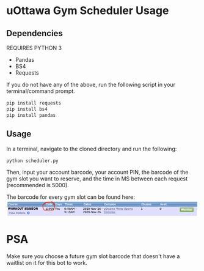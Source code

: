 # uOttawa Gym Scheduler Usage

## Dependencies
REQUIRES PYTHON 3
- Pandas
- BS4
- Requests

If you do not have any of the above, run the following script in your terminal/command prompt.

```
pip install requests
pip install bs4
pip install pandas
```

## Usage
In a terminal, navigate to the cloned directory and run the following:
```
python scheduler.py
```

Then, input your account barcode, your account PIN, the barcode of the gym slot you want to reserve, and the time in MS between each request (recommended is 5000).

The barcode for every gym slot can be found here:
![alt text](https://github.com/photonized/uOttawa-Gym-Scheduler/blob/main/barcode.png "barcode example")

# PSA
Make sure you choose a future gym slot barcode that doesn't have a waitlist on it for this bot to work.
